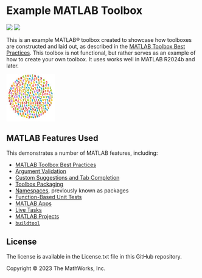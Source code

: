 # Example MATLAB Toolbox

![](https://img.shields.io/github/v/release/mathworks/arithmetic?label=version) ![](https://img.shields.io/github/license/mathworks/arithmetic)

This is an example MATLAB&reg; toolbox created to showcase how toolboxes are constructed and laid out, as described in the [MATLAB Toolbox Best Practices](https://github.com/mathworks/toolboxdesign). This toolbox is not functional, but rather serves as an example of how to create your own toolbox. It uses works well in MATLAB R2024b and later.

![Toolbox Logo](images/readmeImage.jpg)

## MATLAB Features Used

This demonstrates a number of MATLAB features, including:

* [MATLAB Toolbox Best Practices](https://github.com/mathworks/toolboxdesign)
* [Argument Validation](https://www.mathworks.com/help/matlab/matlab_prog/function-argument-validation-1.html)
* [Custom Suggestions and Tab Completion](https://www.mathworks.com/help/matlab/matlab_prog/customize-code-suggestions-and-completions.html)
* [Toolbox Packaging](https://www.mathworks.com/help/matlab/matlab_prog/create-and-share-custom-matlab-toolboxes.html)
* [Namespaces](https://www.mathworks.com/help/matlab/matlab_oop/namespaces.html), previously known as packages
* [Function-Based Unit Tests](https://www.mathworks.com/help/matlab/matlab_prog/function-based-unit-tests.html)
* [MATLAB Apps](https://www.mathworks.com/help/matlab/gui-development.html)
* [Live Tasks](https://www.mathworks.com/help/matlab/develop-live-editor-tasks.html)
* [MATLAB Projects](https://www.mathworks.com/help/matlab/projects.html)
* [`buildtool`](https://www.mathworks.com/help/matlab/matlab_prog/overview-of-matlab-build-tool.html)

## License

The license is available in the License.txt file in this GitHub repository.

Copyright &copy; 2023 The MathWorks, Inc.
